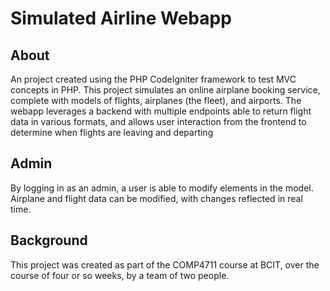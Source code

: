 # Simulated Airline Webapp

## About
An project created using the PHP CodeIgniter framework to test MVC concepts in PHP. 
This project simulates an online airplane booking service, complete with models of flights, airplanes (the fleet), and airports.
The webapp leverages a backend with multiple endpoints able to return flight data in various formats, and allows user interaction from
the frontend to determine when flights are leaving and departing

## Admin
By logging in as an admin, a user is able to modify elements in the model. Airplane and flight data can be modified, with changes reflected in real time.

## Background
This project was created as part of the COMP4711 course at BCIT, over the course of four or so weeks, by a team of two people.
